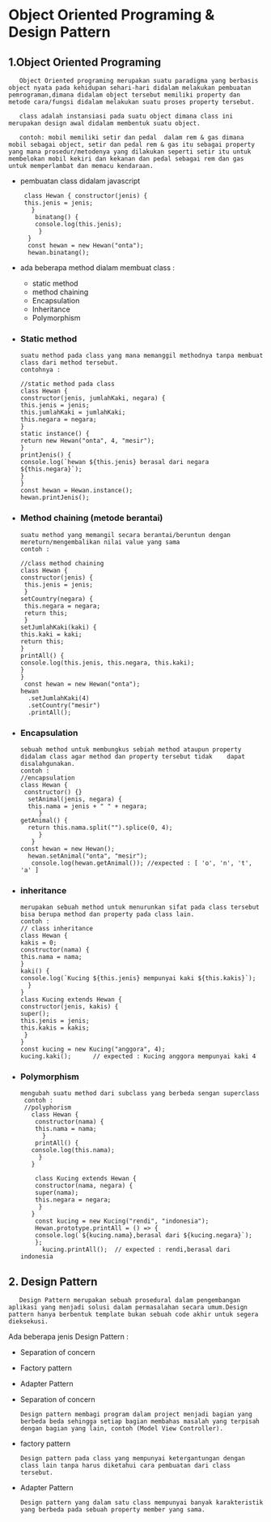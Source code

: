 # Object Oriented Programing & Design Pattern


 ## 1.Object Oriented Programing

       Object Oriented programing merupakan suatu paradigma yang berbasis object nyata pada kehidupan sehari-hari didalam melakukan pembuatan pemrograman,dimana didalam object tersebut memiliki property dan metode cara/fungsi didalam melakukan suatu proses property tersebut.
       
       class adalah instansiasi pada suatu object dimana class ini merupakan design awal didalam membentuk suatu object.

       contoh: mobil memiliki setir dan pedal  dalam rem & gas dimana mobil sebagai object, setir dan pedal rem & gas itu sebagai property yang mana prosedur/metodenya yang dilakukan seperti setir itu untuk membelokan mobil kekiri dan kekanan dan pedal sebagai rem dan gas untuk memperlambat dan memacu kendaraan.

- pembuatan class didalam javascript

       class Hewan { constructor(jenis) { 
       this.jenis = jenis;
         }
          binatang() {
          console.log(this.jenis);
           }
        }
        const hewan = new Hewan("onta");
        hewan.binatang();
        
- ada beberapa method dialam membuat class :
   * static method
   * method chaining
   * Encapsulation
   * Inheritance
   * Polymorphism
   
* ### Static method
             
      suatu method pada class yang mana memanggil methodnya tanpa membuat class dari method tersebut.
      contohnya :
      
      //static method pada class
      class Hewan {
      constructor(jenis, jumlahKaki, negara) {
      this.jenis = jenis;
      this.jumlahKaki = jumlahKaki;
      this.negara = negara;
      }
      static instance() {
      return new Hewan("onta", 4, "mesir");
      }
      printJenis() {
      console.log(`hewan ${this.jenis} berasal dari negara ${this.negara}`);
      }
      }
      const hewan = Hewan.instance();
      hewan.printJenis();
      
* ### Method chaining (metode berantai)
 
      suatu method yang memangil secara berantai/beruntun dengan mereturn/mengembalikan nilai value yang sama
      contoh :
      
      //class method chaining
      class Hewan {
      constructor(jenis) {
       this.jenis = jenis;
       }
      setCountry(negara) {
       this.negara = negara;
       return this;
       }
      setJumlahKaki(kaki) {
      this.kaki = kaki;
      return this;
      }
      printAll() {
      console.log(this.jenis, this.negara, this.kaki);
      }
      }
       const hewan = new Hewan("onta");
      hewan
        .setJumlahKaki(4)
        .setCountry("mesir")
        .printAll();

* ### Encapsulation 
   
      sebuah method untuk membungkus sebiah method ataupun property didalam class agar method dan property tersebut tidak    dapat disalahgunakan. 
      contoh :
      //encapsulation
      class Hewan {
       constructor() {}
        setAnimal(jenis, negara) {
        this.nama = jenis + " " + negara;
           }
      getAnimal() {
        return this.nama.split("").splice(0, 4);
           }
         }
      const hewan = new Hewan();
        hewan.setAnimal("onta", "mesir");
         console.log(hewan.getAnimal()); //expected : [ 'o', 'n', 't', 'a' ]
      
 * ### inheritance 
 
       merupakan sebuah method untuk menurunkan sifat pada class tersebut bisa berupa method dan property pada class lain.
       contoh :
       // class inheritance
       class Hewan {
       kakis = 0;
       constructor(nama) {
       this.nama = nama;
       }
       kaki() {
       console.log(`Kucing ${this.jenis} mempunyai kaki ${this.kakis}`);
         }
       }
       class Kucing extends Hewan {
       constructor(jenis, kakis) {
       super();
       this.jenis = jenis;
       this.kakis = kakis;
        }
       }
       const kucing = new Kucing("anggora", 4);
       kucing.kaki();      // expected : Kucing anggora mempunyai kaki 4

* ### Polymorphism
  
      mengubah suatu method dari subclass yang berbeda sengan superclass
       contoh :
       //polyphorism
         class Hewan {
          constructor(nama) {
          this.nama = nama;
            }
          printAll() {
         console.log(this.nama);
           }
         }

          class Kucing extends Hewan {
          constructor(nama, negara) {
          super(nama);
          this.negara = negara;
           }
         }
          const kucing = new Kucing("rendi", "indonesia");
          Hewan.prototype.printAll = () => {
          console.log(`${kucing.nama},berasal dari ${kucing.negara}`);
          };
            kucing.printAll();  // expected : rendi,berasal dari indonesia
            
## 2. Design Pattern 

       Design Pattern merupakan sebuah prosedural dalam pengembangan aplikasi yang menjadi solusi dalam permasalahan secara umum.Design pattern hanya berbentuk template bukan sebuah code akhir untuk segera dieksekusi.
   
 Ada beberapa jenis Design Pattern :
   - Separation of concern
   - Factory pattern
   - Adapter Pattern

- Separation of concern

      Design pattern membagi program dalam project menjadi bagian yang berbeda beda sehingga setiap bagian membahas masalah yang terpisah dengan bagian yang lain, contoh (Model View Controller).
  
 - factory pattern
 
       Design pattern pada class yang mempunyai ketergantungan dengan class lain tanpa harus diketahui cara pembuatan dari class tersebut.
       
  - Adapter Pattern
  
        Design pattern yang dalam satu class mempunyai banyak karakteristik yang berbeda pada sebuah property member yang sama.

